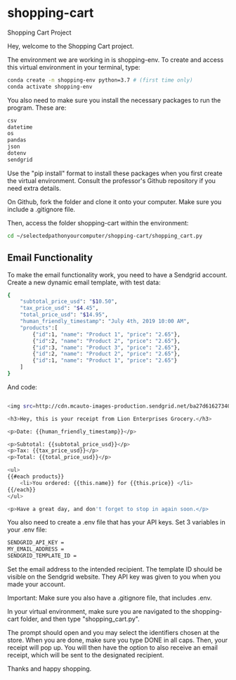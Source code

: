 # shopping-cart
Shopping Cart Project

Hey, welcome to the Shopping Cart project.

The environment we are working in is shopping-env. To create and access this virtual environment in your terminal, type:

```sh
conda create -n shopping-env python=3.7 # (first time only)
conda activate shopping-env
```

You also need to make sure you install the necessary packages to run the program. These are:

```sh
csv
datetime
os
pandas
json
dotenv
sendgrid
```

Use the "pip install" format to install these packages when you first create the virtual environment. Consult the professor's Github repository if you need extra details. 

On Github, fork the folder and clone it onto your computer. Make sure you include a .gitignore file. 

Then, access the folder shopping-cart within the environment:

```sh
cd ~/selectedpathonyourcomputer/shopping-cart/shopping_cart.py
```

## Email Functionality 

To make the email functionality work, you need to have a Sendgrid account. Create a new dynamic email template, with test data:

```sh
{
    "subtotal_price_usd": "$10.50",
    "tax_price_usd": "$4.45",
    "total_price_usd": "$14.95",
    "human_friendly_timestamp": "July 4th, 2019 10:00 AM",
    "products":[
        {"id":1, "name": "Product 1", "price": "2.65"},
        {"id":2, "name": "Product 2", "price": "2.65"},
        {"id":3, "name": "Product 3", "price": "2.65"},
        {"id":2, "name": "Product 2", "price": "2.65"},
        {"id":1, "name": "Product 1", "price": "2.65"}
    ]
}
```

And code:

```sh

<img src=http://cdn.mcauto-images-production.sendgrid.net/ba27d61627340a59/1273c923-d32f-4ad3-9f52-7c6f51d5aa41/260x244.png>

<h3>Hey, this is your receipt from Lion Enterprises Grocery.</h3>

<p>Date: {{human_friendly_timestamp}}</p>

<p>Subtotal: {{subtotal_price_usd}}</p>
<p>Tax: {{tax_price_usd}}</p>
<p>Total: {{total_price_usd}}</p>

<ul>
{{#each products}}
	<li>You ordered: {{this.name}} for {{this.price}} </li>
{{/each}}
</ul>

<p>Have a great day, and don't forget to stop in again soon.</p>
```
You also need to create a .env file that has your API keys. Set 3 variables in your .env file:

```sh
SENDGRID_API_KEY =
MY_EMAIL_ADDRESS =
SENDGRID_TEMPLATE_ID =
```

Set the email address to the intended recipient. The template ID should be visible on the Sendgrid website. They API key was given to you when you made your account. 

Important: Make sure you also have a .gitignore file, that includes .env.

In your virtual environment, make sure you are navigated to the shopping-cart folder, and then type "shopping_cart.py". 


The prompt should open and you may select the identifiers chosen at the store. When you are done, make sure you type DONE in all caps. Then, your receipt will pop up. You will then have the option to also receive an email receipt, which will be sent to the designated recipient. 

Thanks and happy shopping. 

